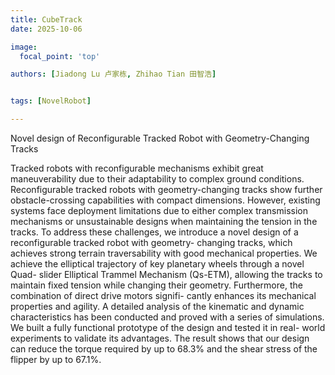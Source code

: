 ```yaml
---
title: CubeTrack
date: 2025-10-06

image:
  focal_point: 'top'

authors: [Jiadong Lu 卢家栋, Zhihao Tian 田智浩]


tags: [NovelRobot]

---
```


Novel design of Reconfigurable Tracked Robot with Geometry-Changing Tracks

<!--more-->

Tracked robots with reconfigurable mechanisms
exhibit great maneuverability due to their adaptability to
complex ground conditions. Reconfigurable tracked robots
with geometry-changing tracks show further obstacle-crossing
capabilities with compact dimensions. However, existing systems
face deployment limitations due to either complex transmission
mechanisms or unsustainable designs when maintaining the
tension in the tracks. To address these challenges, we introduce
a novel design of a reconfigurable tracked robot with geometry-
changing tracks, which achieves strong terrain traversability
with good mechanical properties. We achieve the elliptical
trajectory of key planetary wheels through a novel Quad-
slider Elliptical Trammel Mechanism (Qs-ETM), allowing the
tracks to maintain fixed tension while changing their geometry.
Furthermore, the combination of direct drive motors signifi-
cantly enhances its mechanical properties and agility. A detailed
analysis of the kinematic and dynamic characteristics has been
conducted and proved with a series of simulations. We built a
fully functional prototype of the design and tested it in real-
world experiments to validate its advantages. The result shows
that our design can reduce the torque required by up to 68.3%
and the shear stress of the flipper by up to 67.1%.

